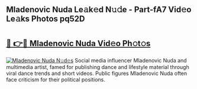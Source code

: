 ## Mladenovic Nuda Le𝚊k𝚎d N𝚞𝚍e - Part-fA7 Vid𝚎o Le𝚊ks Photos pq52D

# <h2><a href="http://fbeldxi.evod.top/?m=Mladenovic+Nuda">🔗 👉🔴 Mladenovic Nuda Vid𝚎o Ph𝚘t𝚘s</a></h2>

[![Mladenovic Nuda N𝚞d𝚎s](https://i.imgur.com/8V9OHl7.gif)](http://fbeldxi.evod.top/?m=Mladenovic+Nuda)
Social media influencer Mladenovic Nuda and multimedia artist, famed for publishing dance and lifestyle material through viral dance trends and short videos. Public figures Mladenovic Nuda often face criticism for their political positions. 
